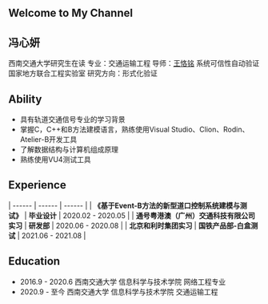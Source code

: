 ## Welcome to My Channel
## 冯心妍
西南交通大学研究生在读
专业：交通运输工程
导师：[王恪铭](https://faculty.swjtu.edu.cn/KeMing_Wang/zh_CN/index.htm)  系统可信性自动验证国家地方联合工程实验室
研究方向：形式化验证



## Ability
* 具有轨道交通信号专业的学习背景
* 掌握C，C++和B方法建模语言，熟练使用Visual Studio、Clion、Rodin、Atelier-B开发工具
* 了解数据结构与计算机组成原理
* 熟练使用VU4测试工具


## Experience

| ------ | ------ | ------ |
| **《基于Event-B方法的新型道口控制系统建模与测试》** | **毕业设计** | 2020.02 - 2020.05  |
| **通号粤港澳（广州）交通科技有限公司实习** | **研发部** | 2020.06 - 2020.08 |
| **北京和利时集团实习** | **国铁产品部-白盒测试** | 2021.06 - 2021.08 |



## Education

* 2016.9 - 2020.6   西南交通大学   信息科学与技术学院   网络工程专业
* 2020.9 - 至今         西南交通大学   信息科学与技术学院   交通运输工程



```markdown

```



